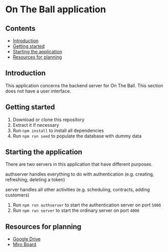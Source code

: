 # On The Ball application

## Contents
* [Introduction](https://github.com/coonsat/on-the-ball-server#introduction)
* [Getting started](https://github.com/coonsat/on-the-ball-server#getting-started)
* [Starting the application](https://github.com/coonsat/on-the-ball-server#starting-the-application)
* [Resources for planning](https://github.com/coonsat/on-the-ball-server#resources-for-planning)

## Introduction
This application concerns the backend server for On The Ball. This section does not have a user interface. 

## Getting started
1. Download or clone this repository
2. Extract it if necessary
3. Run `npm install` to install all dependencies
4. Run `npm run seed` to populate the database with dummy data

## Starting the application 
There are two servers in this application that have different purposes.

authserver handles everything to do with authentication (e.g. creating, refreshing, deleting a token)

server handles all other activities (e.g. scheduling, contracts, adding customers)

1. Run `npm run authserver` to start the authentication server on port `5000`
2. Run `npm run server` to start the ordinary server on port `4000`

## Resources for planning
* [Google Drive](https://drive.google.com/drive/folders/1GtZfhyFhE3XLlLNzNsnHxeeVlkTvzRF-)
* [Miro Board](https://miro.com/app/board/o9J_l3qsWh8=/)